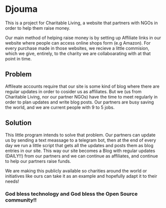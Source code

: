 # Djouma
This is a project for Charitable Living, a website that partners with NGOs in order to help them raise money.

Our main method of helping raise money is by setting up Affiliate links in our website where people can access online shops form (e.g Amazon).
For every purchase made in those websites, we recieve a little commision, which we give, entirely, to the charity we are collaboarating with 
at that point in time.

## Problem
Affileate accounts require that our site is some kind of blog where there are regular updates in order to cosider us as affiliates. But
we (us from Charitable Living, nor our partner NGOs) have the time to meet regularly in order to plan updates and write blog posts. Our partners are busy
saving the world, and we are current people with 9 to 5 jobs.

## Solution
This little program intends to solve that problem. Our partners can update us by sending a text meassage to a telegram bot, then at the end of every day
we run a little script that gets all the updates and posts them as blog entries in our site. This way our site becomes a Blog with regular updates (DAILY!!)
from our partners and we can continue as affiliates, and continue to help our partners raise funds.

We are making this publicly available so charities around the world or initiatives like ours can take it as an example and hopefully adapt it to their needs!

### God bless technology and God bless the Open Source community!!
